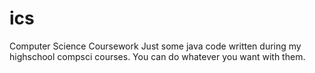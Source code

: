 # ics
Computer Science Coursework
Just some java code written
during my highschool compsci
courses. You can do whatever 
you want with them.
